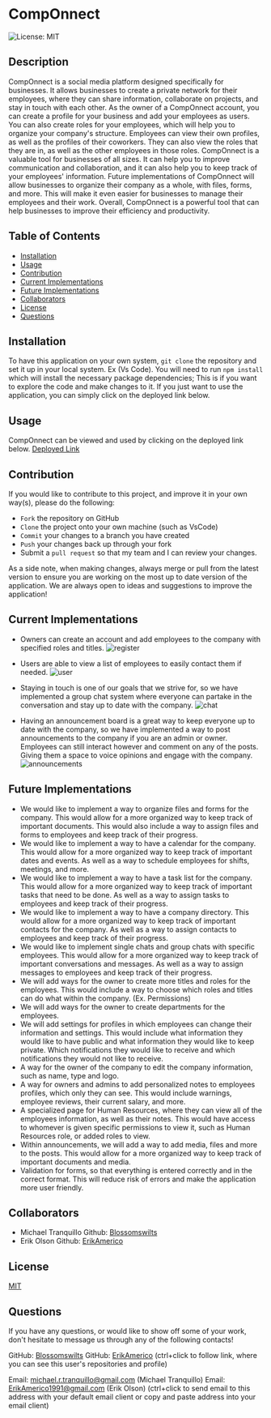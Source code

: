 # CompOnnect

![License: MIT](https://img.shields.io/badge/License-MIT-yellow.svg)

## Description

CompOnnect is a social media platform designed specifically for businesses. It allows businesses to create a private network for their employees, where they can share information, collaborate on projects, and stay in touch with each other.
As the owner of a CompOnnect account, you can create a profile for your business and add your employees as users. You can also create roles for your employees, which will help you to organize your company's structure.
Employees can view their own profiles, as well as the profiles of their coworkers. They can also view the roles that they are in, as well as the other employees in those roles.
CompOnnect is a valuable tool for businesses of all sizes. It can help you to improve communication and collaboration, and it can also help you to keep track of your employees' information.
Future implementations of CompOnnect will allow businesses to organize their company as a whole, with files, forms, and more. This will make it even easier for businesses to manage their employees and their work.
Overall, CompOnnect is a powerful tool that can help businesses to improve their efficiency and productivity.


## Table of Contents

-   [Installation](#installation)
-   [Usage](#usage)
-   [Contribution](#contribution)
-   [Current Implementations](#current-implementations)
-   [Future Implementations](#future-implementations)
-   [Collaborators](#collaborators)
-   [License](#license)
-   [Questions](#questions)

## Installation

To have this application on your own system, `git clone` the repository and set it up in your local system. Ex (Vs Code).
You will need to run `npm install` which will install the necessary package dependencies;
This is if you want to explore the code and make changes to it. If you just want to use the application, you can simply click on the deployed link below.

## Usage

CompOnnect can be viewed and used by clicking on the deployed link below.
[Deployed Link](https://componnect-3a658d1d17cf.herokuapp.com/)

## Contribution

If you would like to contribute to this project, and improve it in your own way(s), please do the following:

-   `Fork` the repository on GitHub
-   `Clone` the project onto your own machine (such as VsCode)
-   `Commit` your changes to a branch you have created
-   `Push` your changes back up through your fork
-   Submit a `pull request` so that my team and I can review your changes.

As a side note, when making changes, always merge or pull from the latest version to ensure you are working on the most up to date version of the application.
We are always open to ideas and suggestions to improve the application!

## Current Implementations

-   Owners can create an account and add employees to the company with specified roles and titles.
![register](https://github.com/ErikAmerico/Employee-Website/assets/117021869/95a9d262-0683-4fab-8374-98e359eb02e9)

-   Users are able to view a list of employees to easily contact them if needed.
![user](https://github.com/ErikAmerico/Employee-Website/assets/117021869/a1cd5d76-1511-46d6-b601-752b6476dc60)

-   Staying in touch is one of our goals that we strive for, so we have implemented a group chat system where everyone can partake in the conversation and stay up to date with the company.
![chat](https://github.com/ErikAmerico/Employee-Website/assets/117021869/792a4291-8d17-4ca2-a951-1ff3d536f64a)

-   Having an announcement board is a great way to keep everyone up to date with the company, so we have implemented a way to post announcements to the company if you are an admin or owner. Employees can still interact however and comment on any of the posts. Giving them a space to voice opinions and engage with the company.
![announcements](https://github.com/ErikAmerico/Employee-Website/assets/117021869/b317d4a1-1d7b-41c1-86d7-19930d415c4e)


## Future Implementations

-   We would like to implement a way to organize files and forms for the company. This would allow for a more organized way to keep track of important documents. This would also include a way to assign files and forms to employees and keep track of their progress.
-   We would like to implement a way to have a calendar for the company. This would allow for a more organized way to keep track of important dates and events. As well as a way to schedule employees for shifts, meetings, and more.
-   We would like to implement a way to have a task list for the company. This would allow for a more organized way to keep track of important tasks that need to be done. As well as a way to assign tasks to employees and keep track of their progress.
-   We would like to implement a way to have a company directory. This would allow for a more organized way to keep track of important contacts for the company. As well as a way to assign contacts to employees and keep track of their progress.
-   We would like to implement single chats and group chats with specific employees. This would allow for a more organized way to keep track of important conversations and messages. As well as a way to assign messages to employees and keep track of their progress.
-   We will add ways for the owner to create more titles and roles for the employees. This would include a way to choose which roles and titles can do what within the company. (Ex. Permissions)
-   We will add ways for the owner to create departments for the employees.
-   We will add settings for profiles in which employees can change their information and settings. This would include what information they would like to have public and what information they would like to keep private. Which notifications they would like to receive and which notifications they would not like to receive.
-   A way for the owner of the company to edit the company information, such as name, type and logo.
-   A way for owners and admins to add personalized notes to employees profiles, which only they can see. This would include warnings, employee reviews, their current salary, and more.
-   A specialized page for Human Resources, where they can view all of the employees information, as well as their notes. This would have access to whomever is given specific permissions to view it, such as Human Resources role, or added roles to view.
- Within announcements, we will add a way to add media, files and more to the posts. This would allow for a more organized way to keep track of important documents and media.
- Validation for forms, so that everything is entered correctly and in the correct format. This will reduce risk of errors and make the application more user friendly.

## Collaborators

-   Michael Tranquillo Github: [Blossomswilts](https://github.com/Blossomswilts)
-   Erik Olson Github: [ErikAmerico](https://github.com/ErikAmerico)

## License

[MIT](https://choosealicense.com/licenses/mit/)

## Questions

If you have any questions, or would like to show off some of your work, don't hesitate to message us through any of the following contacts!

GitHub: [Blossomswilts](https://github.com/Blossomswilts)
GitHub: [ErikAmerico](https://github.com/ErikAmerico)
(ctrl+click to follow link, where you can see this user's repositories and profile)

Email: michael.r.tranquillo@gmail.com (Michael Tranquillo)
Email: ErikAmerico1991@gmail.com (Erik Olson)
(ctrl+click to send email to this address with your default email client or copy and paste address into your email client)
